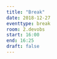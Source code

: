 ```yaml
---
title: "Break"
date: 2018-12-27
eventtype: break
room: 2.devobs
start: 16:00
end: 16:25
draft: false
---
```

